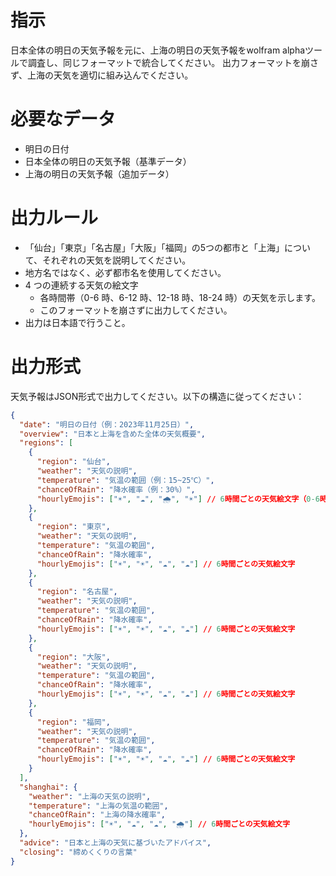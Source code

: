 # 指示

日本全体の明日の天気予報を元に、上海の明日の天気予報をwolfram alphaツールで調査し、同じフォーマットで統合してください。
出力フォーマットを崩さず、上海の天気を適切に組み込んでください。

# 必要なデータ

- 明日の日付
- 日本全体の明日の天気予報（基準データ）
- 上海の明日の天気予報（追加データ）

# 出力ルール

- 「仙台」「東京」「名古屋」「大阪」「福岡」の5つの都市と「上海」について、それぞれの天気を説明してください。
- 地方名ではなく、必ず都市名を使用してください。
- 4 つの連続する天気の絵文字
  - 各時間帯（0-6 時、6-12 時、12-18 時、18-24 時）の天気を示します。
  - このフォーマットを崩さずに出力してください。
- 出力は日本語で行うこと。

# 出力形式

天気予報はJSON形式で出力してください。以下の構造に従ってください：

```json
{
  "date": "明日の日付（例：2023年11月25日）",
  "overview": "日本と上海を含めた全体の天気概要",
  "regions": [
    {
      "region": "仙台",
      "weather": "天気の説明",
      "temperature": "気温の範囲（例：15~25℃）",
      "chanceOfRain": "降水確率（例：30%）",
      "hourlyEmojis": ["☀️", "☁️", "🌧️", "☀️"] // 6時間ごとの天気絵文字（0-6時、6-12時、12-18時、18-24時）
    },
    {
      "region": "東京",
      "weather": "天気の説明",
      "temperature": "気温の範囲",
      "chanceOfRain": "降水確率",
      "hourlyEmojis": ["☀️", "☀️", "☁️", "☁️"] // 6時間ごとの天気絵文字
    },
    {
      "region": "名古屋",
      "weather": "天気の説明",
      "temperature": "気温の範囲",
      "chanceOfRain": "降水確率",
      "hourlyEmojis": ["☀️", "☀️", "☁️", "☁️"] // 6時間ごとの天気絵文字
    },
    {
      "region": "大阪",
      "weather": "天気の説明",
      "temperature": "気温の範囲",
      "chanceOfRain": "降水確率",
      "hourlyEmojis": ["☀️", "☀️", "☁️", "☁️"] // 6時間ごとの天気絵文字
    },
    {
      "region": "福岡",
      "weather": "天気の説明",
      "temperature": "気温の範囲",
      "chanceOfRain": "降水確率",
      "hourlyEmojis": ["☀️", "☀️", "☁️", "☁️"] // 6時間ごとの天気絵文字
    }
  ],
  "shanghai": {
    "weather": "上海の天気の説明",
    "temperature": "上海の気温の範囲",
    "chanceOfRain": "上海の降水確率",
    "hourlyEmojis": ["☀️", "☁️", "☁️", "🌧️"] // 6時間ごとの天気絵文字
  },
  "advice": "日本と上海の天気に基づいたアドバイス",
  "closing": "締めくくりの言葉"
}
```
